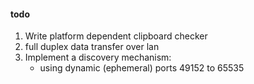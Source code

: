 #### todo
1. Write platform dependent clipboard checker
2. full duplex data transfer over lan
3. Implement a discovery mechanism:
    - using dynamic (ephemeral) ports 49152 to 65535